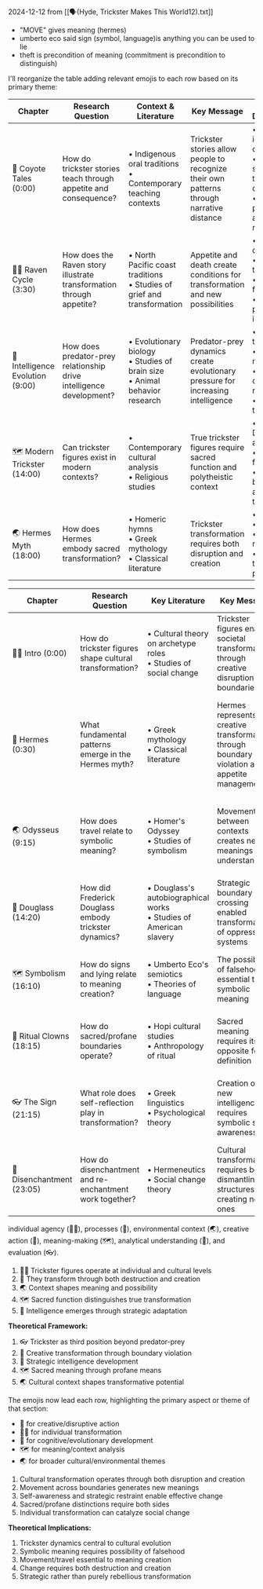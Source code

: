 
2024-12-12
from [[🗣️(Hyde, Trickster Makes This World12).txt]]
- "MOVE" gives meaning (hermes)
- umberto eco said sign (symbol, language)is anything you can be used to lie 
- theft is precondition of meaning (commitment is precondition to distinguish)

I'll reorganize the table adding relevant emojis to each row based on its primary theme:

| Chapter | Research Question | Context & Literature | Key Message | Technical Details/Examples |
|---------|-------------------|----------------------|--------------|---------------------------|
| 🤜 Coyote Tales (0:00) | How do trickster stories teach through appetite and consequence? | • Indigenous oral traditions<br>• Contemporary teaching contexts | Trickster stories allow people to recognize their own patterns through narrative distance | • AIDS patient identifying with crow story<br>• College students seeing themselves in coyote's denial<br>• Consumption patterns and addiction metaphors |
| 🧍‍♀️ Raven Cycle (3:30) | How does the Raven story illustrate transformation through appetite? | • North Pacific coast traditions<br>• Studies of grief and transformation | Appetite and death create conditions for transformation and new possibilities | • Chief's son's death and return<br>• Scab-eating transformation<br>• Distribution of food sources<br>• Father's protective impulse |
| 🧠 Intelligence Evolution (9:00) | How does predator-prey relationship drive intelligence development? | • Evolutionary biology<br>• Studies of brain size<br>• Animal behavior research | Predator-prey dynamics create evolutionary pressure for increasing intelligence | • 100 million year timeline<br>• Brain size measurements<br>• Herbivore-carnivore arms race<br>• Trickster as third position |
| 🗺️ Modern Trickster (14:00) | Can trickster figures exist in modern contexts? | • Contemporary cultural analysis<br>• Religious studies | True trickster figures require sacred function and polytheistic context | • Critique of Disney appropriation<br>• Loss of sacred function<br>• Difference between theft and sacred transformation |
| 🌏 Hermes Myth (18:00) | How does Hermes embody sacred transformation? | • Homeric hymns<br>• Greek mythology<br>• Classical literature | Trickster transformation requires both disruption and creation | • Lyre invention<br>• Cattle theft<br>• Apollo relationship<br>• Music as transformative power |

| Chapter                   | Research Question                                       | Key Literature                                                       | Key Message                                                                                  | Technical Details/Examples                                                                                                        |
| ------------------------- | ------------------------------------------------------- | -------------------------------------------------------------------- | -------------------------------------------------------------------------------------------- | --------------------------------------------------------------------------------------------------------------------------------- |
| 🧍‍♀️ Intro (0:00)        | How do trickster figures shape cultural transformation? | • Cultural theory on archetype roles<br>• Studies of social change   | Trickster figures enable societal transformation through creative disruption of boundaries   | • Race and imprisonment as boundary examples<br>• Cultural wounds and healing                                                     |
| 🧭 Hermes (0:30)          | What fundamental patterns emerge in the Hermes myth?    | • Greek mythology<br>• Classical literature                          | Hermes represents creative transformation through boundary violation and appetite management | • Indeterminate status (Olympian/cave kid)<br>• Lyre invention from chance<br>• Meat hunger and restraint<br>• Rejection of shame |
| 🌏 Odysseus (9:15)        | How does travel relate to symbolic meaning?             | • Homer's Odyssey<br>• Studies of symbolism                          | Movement between contexts creates new meanings and understandings                            | • Oar/winnowing fan transformation<br>• Travel as meaning-making<br>• Context-dependent significance                              |
| 🤜 Douglass (14:20)       | How did Frederick Douglass embody trickster dynamics?   | • Douglass's autobiographical works<br>• Studies of American slavery | Strategic boundary crossing enabled transformation of oppressive systems                     | • Literacy acquisition as theft<br>• Multiple names/identities<br>• Scottish ballads and heritage                                 |
| 🗺️ Symbolism (16:10)     | How do signs and lying relate to meaning creation?      | • Umberto Eco's semiotics<br>• Theories of language                  | The possibility of falsehood is essential to symbolic meaning                                | • Baited hook metaphor<br>• True/false worm distinction<br>• Language as play                                                     |
| 🧠 Ritual Clowns (18:15)  | How do sacred/profane boundaries operate?               | • Hopi cultural studies<br>• Anthropology of ritual                  | Sacred meaning requires its opposite for definition                                          | • Victor Masayesva's film<br>• Inverse ritual behavior<br>• Sacred/profane dynamic                                                |
| 👓 The Sign (21:15)       | What role does self-reflection play in transformation?  | • Greek linguistics<br>• Psychological theory                        | Creation of new intelligence requires symbolic self-awareness                                | • Meat as sign to self<br>• SEMA (sign) analysis<br>• Coding/decoding capacity                                                    |
| 🤜 Disenchantment (23:05) | How do disenchantment and re-enchantment work together? | • Hermeneutics<br>• Social change theory                             | Cultural transformation requires both dismantling old structures and creating new ones       | • Apollo's world deconstruction<br>• Friendship through new song<br>• Douglass's visionary rhetoric                               |
individual agency (🧍‍♀️), processes (🧭), environmental context (🌏), creative action (🤜), meaning-making (🗺️), analytical understanding (🧠), and evaluation (👓).


1. 🧍‍♀️ Trickster figures operate at individual and cultural levels
2. 🧭 They transform through both destruction and creation
3. 🌏 Context shapes meaning and possibility
4. 🗺️ Sacred function distinguishes true transformation
5. 🧠 Intelligence emerges through strategic adaptation

**Theoretical Framework:**
1. 👓 Trickster as third position beyond predator-prey
2. 🤜 Creative transformation through boundary violation
3. 🧠 Strategic intelligence development
4. 🗺️ Sacred meaning through profane means
5. 🌏 Cultural context shapes transformative potential

The emojis now lead each row, highlighting the primary aspect or theme of that section:
- 🤜 for creative/disruptive action
- 🧍‍♀️ for individual transformation
- 🧠 for cognitive/evolutionary development
- 🗺️ for meaning/context analysis
- 🌏 for broader cultural/environmental themes
1. Cultural transformation operates through both disruption and creation
2. Movement across boundaries generates new meanings
3. Self-awareness and strategic restraint enable effective change
4. Sacred/profane distinctions require both sides
5. Individual transformation can catalyze social change

**Theoretical Implications:**
1. Trickster dynamics central to cultural evolution
2. Symbolic meaning requires possibility of falsehood
3. Movement/travel essential to meaning creation
4. Change requires both destruction and creation
5. Strategic rather than purely rebellious transformation

